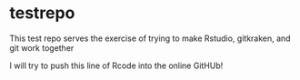 # testrepo
This test repo serves the exercise of trying to make Rstudio, gitkraken, and git work together

I will try to push this line of Rcode into the online GitHUb!